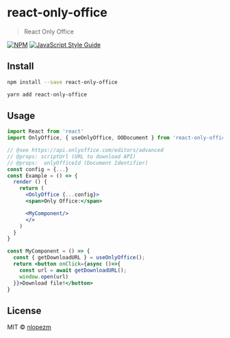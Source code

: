 # react-only-office

> React Only Office

[![NPM](https://img.shields.io/npm/v/react-only-office.svg)](https://www.npmjs.com/package/react-only-office) [![JavaScript Style Guide](https://img.shields.io/badge/code_style-standard-brightgreen.svg)](https://standardjs.com)

## Install

```bash
npm install --save react-only-office
```

```bash
yarn add react-only-office
```

## Usage

```jsx
import React from 'react'
import OnlyOffice, { useOnlyOffice, OODocument } from 'react-only-office'

// @see https://api.onlyoffice.com/editors/advanced
// @props: scriptUrl (URL to download API)
// @props:  onlyOfficeId (Document Identifier)
const config = {...}
const Example = () => {
  render () {
    return (
      <OnlyOffice {...config}>
      <span>Only Office:</span>

      <MyComponent/>
      </>
    )
  }
}

const MyComponent = () => {
  const { getDownloadURL } = useOnlyOffice();
  return <button onClick={async ()=>{
    const url = await getDownloadURL();
    window.open(url)
  }}>Download file!</button>
}

```

## License

MIT © [nlopezm](https://github.com/nlopezm)
